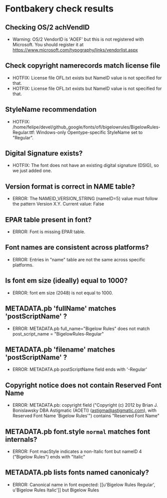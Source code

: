# Fontbakery check results
## Checking OS/2 achVendID
* Warning: OS/2 VendorID is 'AOEF' but this is not registered with Microsoft. You should register it at https://www.microsoft.com/typography/links/vendorlist.aspx

## Check copyright namerecords match license file
* HOTFIX: License file OFL.txt exists but NameID value is not specified for that.
* HOTFIX: License file OFL.txt exists but NameID value is not specified for that.

## StyleName recommendation
* HOTFIX: /home/felipe/devel/github_google/fonts/ofl/bigelowrules/BigelowRules-Regular.ttf: Windows-only Opentype-specific StyleName set to "Regular".

## Digital Signature exists?
* HOTFIX: The font does not have an existing digital signature (DSIG), so we just added one.

## Version format is correct in NAME table?
* ERROR: The NAMEID_VERSION_STRING (nameID=5) value must follow the pattern Version X.Y. Current value: False

## EPAR table present in font?
* ERROR: Font is missing EPAR table.

## Font names are consistent across platforms?
* ERROR: Entries in "name" table are not the same across specific platforms.

## Is font em size (ideally) equal to 1000?
* ERROR: font em size (2048) is not equal to 1000.

## METADATA.pb 'fullName' matches 'postScriptName' ?
* ERROR: METADATA.pb full_name="Bigelow Rules" does not match post_script_name = "BigelowRules-Regular"

## METADATA.pb 'filename' matches 'postScriptName' ?
* ERROR: METADATA.pb postScriptName field ends with '-Regular'

## Copyright notice does not contain Reserved Font Name
* ERROR: METADATA.pb: copyright field ("Copyright (c) 2012 by Brian J. Bonislawsky DBA Astigmatic (AOETI) (astigma@astigmatic.com), with Reserved Font Name 'Bigelow Rules'") contains "Reserved Font Name"

## METADATA.pb font.style `normal` matches font internals?
* ERROR: Font macStyle indicates a non-Italic font but nameID 4 ("Bigelow Rules") ends with "Italic"

## METADATA.pb lists fonts named canonicaly?
* ERROR: Canonical name in font expected: [[u'Bigelow Rules Regular', u'Bigelow Rules Italic']] but Bigelow Rules

